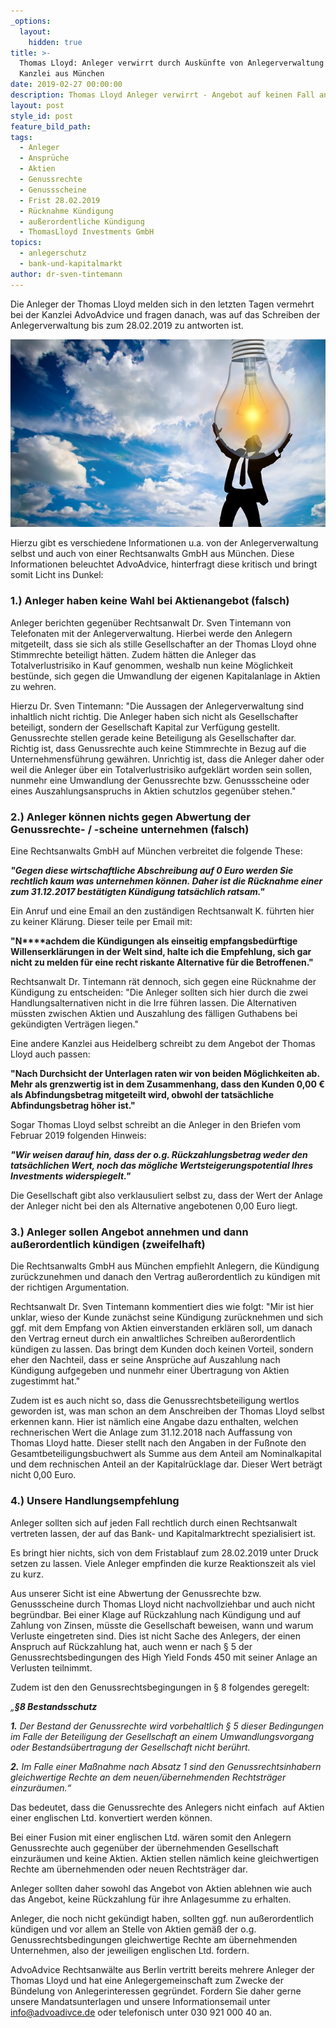 ```yaml
---
_options:
  layout:
    hidden: true
title: >-
  Thomas Lloyd: Anleger verwirrt durch Auskünfte von Anlegerverwaltung und
  Kanzlei aus München
date: 2019-02-27 00:00:00
description: Thomas Lloyd Anleger verwirrt - Angebot auf keinen Fall annehmen!
layout: post
style_id: post
feature_bild_path:
tags:
  - Anleger
  - Ansprüche
  - Aktien
  - Genussrechte
  - Genussscheine
  - Frist 28.02.2019
  - Rücknahme Kündigung
  - außerordentliche Kündigung
  - ThomasLloyd Investments GmbH
topics:
  - anlegerschutz
  - bank-und-kapitalmarkt
author: dr-sven-tintemann
---
```


Die Anleger der Thomas Lloyd melden sich in den letzten Tagen vermehrt bei der Kanzlei AdvoAdvice und fragen danach, was auf das Schreiben der Anlegerverwaltung bis zum 28.02.2019 zu antworten ist.

![](/uploads/person-3062271-640-3.jpg)

Hierzu gibt es verschiedene Informationen u.a. von der Anlegerverwaltung selbst und auch von einer Rechtsanwalts GmbH aus M&uuml;nchen. Diese Informationen beleuchtet AdvoAdvice, hinterfragt diese kritisch und bringt somit Licht ins Dunkel:

### 1.) Anleger haben keine Wahl bei Aktienangebot (falsch)

Anleger berichten gegen&uuml;ber Rechtsanwalt Dr. Sven Tintemann von Telefonaten mit der Anlegerverwaltung. Hierbei werde den Anlegern mitgeteilt, dass sie sich als stille Gesellschafter an der Thomas Lloyd ohne Stimmrechte beteiligt h&auml;tten. Zudem h&auml;tten die Anleger das Totalverlustrisiko in Kauf genommen, weshalb nun keine M&ouml;glichkeit best&uuml;nde, sich gegen die Umwandlung der eigenen Kapitalanlage in Aktien zu wehren.

Hierzu Dr. Sven Tintemann: "Die Aussagen der Anlegerverwaltung sind inhaltlich nicht richtig. Die Anleger haben sich nicht als Gesellschafter beteiligt, sondern der Gesellschaft Kapital zur Verf&uuml;gung gestellt. Genussrechte stellen gerade keine Beteiligung als Gesellschafter dar. Richtig ist, dass Genussrechte auch keine Stimmrechte in Bezug auf die Unternehmensf&uuml;hrung gew&auml;hren. Unrichtig ist, dass die Anleger daher oder weil die Anleger &uuml;ber ein Totalverlustrisiko aufgekl&auml;rt worden sein sollen, nunmehr eine Umwandlung der Genussrechte bzw. Genussscheine oder eines Auszahlungsanspruchs in Aktien schutzlos gegen&uuml;ber stehen."

### 2.) Anleger k&ouml;nnen nichts gegen Abwertung der Genussrechte- / -scheine unternehmen (falsch)

Eine Rechtsanwalts GmbH auf M&uuml;nchen verbreitet die folgende These:

***"Gegen diese wirtschaftliche Abschreibung auf 0 Euro werden Sie rechtlich kaum was unternehmen k&ouml;nnen. Daher ist die R&uuml;cknahme einer zum 31.12.2017 best&auml;tigten K&uuml;ndigung tats&auml;chlich ratsam."***

Ein Anruf und eine Email an den zust&auml;ndigen Rechtsanwalt K. f&uuml;hrten hier zu keiner Kl&auml;rung. Dieser teile per Email mit:

**"N****achdem die K&uuml;ndigungen als einseitig empfangsbed&uuml;rftige Willenserkl&auml;rungen in der Welt sind, halte ich die Empfehlung, sich gar nicht zu melden f&uuml;r eine recht riskante Alternative f&uuml;r die Betroffenen."**

Rechtsanwalt Dr. Tintemann r&auml;t dennoch, sich gegen eine R&uuml;cknahme der K&uuml;ndigung zu entscheiden: "Die Anleger sollten sich hier durch die zwei Handlungsalternativen nicht in die Irre f&uuml;hren lassen. Die Alternativen m&uuml;ssten zwischen Aktien und Auszahlung des f&auml;lligen Guthabens bei gek&uuml;ndigten Vertr&auml;gen liegen."

Eine andere Kanzlei aus Heidelberg schreibt zu dem Angebot der Thomas Lloyd auch passen:

**"Nach Durchsicht der Unterlagen raten wir von beiden M&ouml;glichkeiten ab. Mehr als grenzwertig ist in dem Zusammenhang, dass den Kunden 0,00 € als Abfindungsbetrag mitgeteilt wird, obwohl der tats&auml;chliche Abfindungsbetrag h&ouml;her ist."**

Sogar Thomas Lloyd selbst schreibt an die Anleger in den Briefen vom Februar 2019 folgenden Hinweis:

***"Wir weisen darauf hin, dass der o.g. R&uuml;ckzahlungsbetrag weder den tats&auml;chlichen Wert, noch das m&ouml;gliche Wertsteigerungspotential Ihres Investments widerspiegelt."***

Die Gesellschaft gibt also verklausuliert selbst zu, dass der Wert der Anlage der Anleger nicht bei den als Alternative angebotenen 0,00 Euro liegt.&nbsp;

### 3.) Anleger sollen Angebot annehmen und dann au&szlig;erordentlich k&uuml;ndigen (zweifelhaft)

Die Rechtsanwalts GmbH aus M&uuml;nchen empfiehlt Anlegern, die K&uuml;ndigung zur&uuml;ckzunehmen und danach den Vertrag au&szlig;erordentlich zu k&uuml;ndigen mit der richtigen Argumentation.

Rechtsanwalt Dr. Sven Tintemann kommentiert dies wie folgt: "Mir ist hier unklar, wieso der Kunde zun&auml;chst seine K&uuml;ndigung zur&uuml;cknehmen und sich ggf. mit dem Empfang von Aktien einverstanden erkl&auml;ren soll, um danach den Vertrag erneut durch ein anwaltliches Schreiben au&szlig;erordentlich k&uuml;ndigen zu lassen. Das bringt dem Kunden doch keinen Vorteil, sondern eher den Nachteil, dass er seine Anspr&uuml;che auf Auszahlung nach K&uuml;ndigung aufgegeben und nunmehr einer &Uuml;bertragung von Aktien zugestimmt hat."

Zudem ist es auch nicht so, dass die Genussrechtsbeteiligung wertlos geworden ist, was man schon an dem Anschreiben der Thomas Lloyd selbst erkennen kann. Hier ist n&auml;mlich eine Angabe dazu enthalten, welchen rechnerischen Wert die Anlage zum 31.12.2018 nach Auffassung von Thomas Lloyd hatte. Dieser stellt nach den Angaben in der Fu&szlig;note den Gesamtbeteiligungsbuchwert als Summe aus dem Anteil am Nominalkapital und dem rechnischen Anteil an der Kapitalr&uuml;cklage dar. Dieser Wert betr&auml;gt nicht 0,00 Euro.

### 4.) Unsere Handlungsempfehlung

Anleger sollten sich auf jeden Fall rechtlich durch einen Rechtsanwalt vertreten lassen, der auf das Bank- und Kapitalmarktrecht spezialisiert ist.&nbsp;

Es bringt hier nichts, sich von dem Fristablauf zum 28.02.2019 unter Druck setzen zu lassen. Viele Anleger empfinden die kurze Reaktionszeit als viel zu kurz.

Aus unserer Sicht ist eine Abwertung der Genussrechte bzw. Genussscheine durch Thomas Lloyd nicht nachvollziehbar und auch nicht begr&uuml;ndbar. Bei einer Klage auf R&uuml;ckzahlung nach K&uuml;ndigung und auf Zahlung von Zinsen, m&uuml;sste die Gesellschaft beweisen, wann und warum Verluste eingetreten sind. Dies ist nicht Sache des Anlegers, der einen Anspruch auf R&uuml;ckzahlung hat, auch wenn er nach &sect; 5 der Genussrechtsbedingungen des High Yield Fonds 450 mit seiner Anlage an Verlusten teilnimmt.

Zudem ist den den Genussrechtsbegingungen in &sect; 8 folgendes geregelt:

*„**&sect;8 Bestandsschutz***

***1.*** *Der Bestand der Genussrechte wird vorbehaltlich &sect; 5 dieser Bedingungen im Falle der Beteiligung der Gesellschaft an einem Umwandlungsvorgang oder Bestands&uuml;bertragung der Gesellschaft nicht ber&uuml;hrt.*

***2.*** *Im Falle einer Ma&szlig;nahme nach Absatz 1 sind den Genussrechtsinhabern gleichwertige Rechte an dem neuen/&uuml;bernehmenden Rechtstr&auml;ger einzur&auml;umen.“*

Das bedeutet, dass die Genussrechte des Anlegers nicht einfach&nbsp; auf Aktien einer englischen Ltd. konvertiert werden k&ouml;nnen.

Bei einer Fusion mit einer englischen Ltd. w&auml;ren somit den Anlegern Genussrechte auch gegen&uuml;ber der &uuml;bernehmenden Gesellschaft einzur&auml;umen und keine Aktien. Aktien stellen n&auml;mlich keine gleichwertigen Rechte am &uuml;bernehmenden oder neuen Rechtstr&auml;ger dar.

Anleger sollten daher sowohl das Angebot von Aktien ablehnen wie auch das Angebot, keine R&uuml;ckzahlung f&uuml;r ihre Anlagesumme zu erhalten.

Anleger, die noch nicht gek&uuml;ndigt haben, sollten ggf. nun au&szlig;erordentlich k&uuml;ndigen und vor allem an Stelle von Aktien gem&auml;&szlig; der o.g. Genussrechtsbedingungen gleichwertige Rechte am &uuml;bernehmenden Unternehmen, also der jeweiligen englischen Ltd. fordern.

AdvoAdvice Rechtsanw&auml;lte aus Berlin vertritt bereits mehrere Anleger der Thomas Lloyd und hat eine Anlegergemeinschaft zum Zwecke der B&uuml;ndelung von Anlegerinteressen gegr&uuml;ndet. Fordern Sie daher gerne unsere Mandatsunterlagen und unsere Informationsemail unter info@advoadivce.de oder telefonisch unter 030 921 000 40 an.